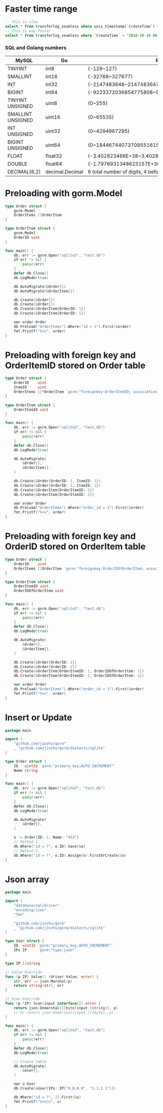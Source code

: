 Faster time range
=====
```sql
-- This is slow
select * from transferlog_seamless where unix_timestamp(`CreateTime`) >= 1539101010 limit 1000
-- This is way faster
select * from transferlog_seamless where `CreateTime` > "2018-10-10 00:03:30" limit 1000
```

### SQL and Golang numbers

| MySQL             | Go              | Range                                                            |
| ----------------- | --------------- | ---------------------------------------------------------------- |
| TINYINT           | int8            | (-128~127)                                                       |
| SMALLINT          | int16           | (-32768~327677)                                                  |
| INT               | int32           | (-2147483648~2147483647)                                         |
| BIGINT            | int64           | (-9223372036854775808~9223372036854775807)                       |
| TINYINT UNSIGNED  | uint8           | (0~255)                                                          |
| SMALLINT UNSIGNED | uint16          | (0~65535)                                                        |
| INT UNSIGNED      | uint32          | (0~4294967295)                                                   |
| BIGINT UNSIGNED   | uint64          | (0~18446744073709551615)                                         |
| FLOAT             | float32         | (-3.402823466E+38~3.402823466E+38)                               |
| DOUBLE            | float64         | (-1.7976931348623157E+308~1.7976931348623157E+308)               |
| DECIMAL(6,2)      | decimal.Decimal | 6 total number of digits, 4 before and 2 after the decimal point |

Preloading with gorm.Model
=====
```go
type Order struct {
	gorm.Model
	OrderItems []OrderItem
}

type OrderItem struct {
	gorm.Model
	OrderID uint
}

func main() {
	db, err := gorm.Open("sqlite3", "test.db")
	if err != nil {
		panic(err)
	}
	defer db.Close()
	db.LogMode(true)

	db.AutoMigrate(&Order{})
	db.AutoMigrate(&OrderItem{})

	db.Create(&Order{})
	db.Create(&Order{})
	db.Create(&OrderItem{OrderID: 1})
	db.Create(&OrderItem{OrderID: 1})

	var order Order
	db.Preload("OrderItems").Where("id = 1").First(&order)
	fmt.Printf("%+v", order)
}
```

Preloading with foreign key and OrderItemID stored on Order table
=====
```go
type Order struct {
	OrderID    uint
	ItemID     uint
	OrderItems []*OrderItem `gorm:"foreignkey:OrderItemID; association_foreignkey:ItemID"`
}

type OrderItem struct {
	OrderItemID uint
}

func main() {
	db, err := gorm.Open("sqlite3", "test.db")
	if err != nil {
		panic(err)
	}
	defer db.Close()
	db.LogMode(true)

	db.AutoMigrate(
		&Order{},
		&OrderItem{},
	)

	db.Create(&Order{OrderID: 1, ItemID: 1})
	db.Create(&Order{OrderID: 2, ItemID: 2})
	db.Create(&OrderItem{OrderItemID: 1})
	db.Create(&OrderItem{OrderItemID: 2})

	var order Order
	db.Preload("OrderItems").Where("order_id = 1").First(&order)
	fmt.Printf("%+v", order)
}
```

Preloading with foreign key and OrderID stored on OrderItem table
=====
```go
type Order struct {
	OrderID    uint
	OrderItems []OrderItem `gorm:"foreignkey:OrderIDOfOrderItem; association_foreignkey:OrderID"`
}

type OrderItem struct {
	OrderItemID uint
	OrderIDOfOrderItem uint
}

func main() {
	db, err := gorm.Open("sqlite3", "test.db")
	if err != nil {
		panic(err)
	}
	defer db.Close()
	db.LogMode(true)

	db.AutoMigrate(
		&Order{},
		&OrderItem{},
	)

	db.Create(&Order{OrderID: 1})
	db.Create(&Order{OrderID: 2})
	db.Create(&OrderItem{OrderItemID: 1, OrderIDOfOrderItem: 1})
	db.Create(&OrderItem{OrderItemID: 2, OrderIDOfOrderItem: 1})

	var order Order
	db.Preload("OrderItems").Where("order_id = 1").First(&order)
	fmt.Printf("%+v", order)
}
```

Insert or Update
=====
```go
package main

import (
	"github.com/jinzhu/gorm"
	_ "github.com/jinzhu/gorm/dialects/sqlite"
)

type Order struct {
	ID   uint32 `gorm:"primary_key;AUTO_INCREMENT"`
	Name string
}

func main() {
	db, err := gorm.Open("sqlite3", "test.db")
	if err != nil {
		panic(err)
	}
	defer db.Close()
	db.LogMode(true)

	db.AutoMigrate(
		&Order{},
	)

	o := Order{ID: 1, Name: "453"}
	// Method 1
	db.Where("id = ?", o.ID).Save(&o)
	// Method 2
	db.Where("id = ?", o.ID).Assign(o).FirstOrCreate(&o)
}

```

Json array
=====
```go
package main

import (
	"database/sql/driver"
	"encoding/json"
	"fmt"

	"github.com/jinzhu/gorm"
	_ "github.com/jinzhu/gorm/dialects/sqlite"
)

type User struct {
	ID  uint32 `gorm:"primary_key;AUTO_INCREMENT"`
	IPs IP     `gorm:"type:json"`
}

type IP []string

// Value Override
func (p IP) Value() (driver.Value, error) {
	str, err := json.Marshal(p)
	return string(str), err
}

// Scan Override
func (p *IP) Scan(input interface{}) error {
	return json.Unmarshal([]byte(input.(string)), p)
	// Or return json.Unmarshal(input.([]byte), p)
}

func main() {
	db, err := gorm.Open("sqlite3", "test.db")
	if err != nil {
		panic(err)
	}
	defer db.Close()
	db.LogMode(true)

	// Create table
	db.AutoMigrate(
		&User{},
	)

	var u User
	db.Create(&User{IPs: IP{"0.0.0.0", "1.1.1.1"}})

	db.Where("id = ?", 1).First(&u)
	fmt.Printf("%+v\n", u)
}
```
